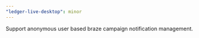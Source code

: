 ```yaml
---
"ledger-live-desktop": minor
---
```


Support anonymous user based braze campaign notification management.
